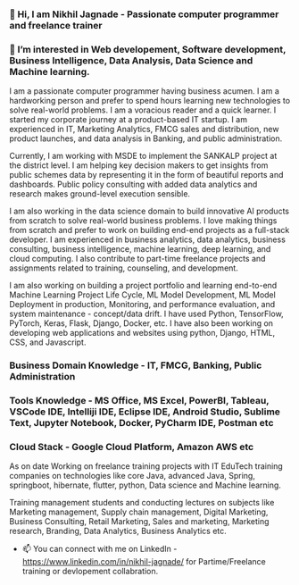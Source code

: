 ### 👋 Hi, I am Nikhil Jagnade - Passionate computer programmer and freelance trainer

### 👀 I’m interested in Web developement, Software development, Business Intelligence, Data Analysis, Data Science and Machine learning.

I am a passionate computer programmer having business acumen. I am a hardworking person and prefer to spend hours learning new technologies to solve real-world problems. I am a voracious reader and a quick learner. I started my corporate journey at a product-based IT startup. I am experienced in IT, Marketing Analytics, FMCG sales and distribution, new product launches, and data analysis in Banking, and public administration. 

Currently, I am working with MSDE to implement the SANKALP project at the district level. I am helping key decision makers to get insights from public schemes data by representing it in the form of beautiful reports and dashboards. Public policy consulting with added data analytics and research makes ground-level execution sensible.

I am also working in the data science domain to build innovative AI products from scratch to solve real-world business problems. I love making things from scratch and prefer to work on building end-end projects as a full-stack developer. I am experienced in business analytics, data analytics, business consulting, business intelligence, machine learning, deep learning, and cloud computing. I also contribute to part-time freelance projects and assignments related to training, counseling, and development.

I am also working on building a project portfolio and learning end-to-end Machine Learning Project Life Cycle, ML Model Development, ML Model Deployment in production, Monitoring, and performance evaluation, and system maintenance - concept/data drift. I have used Python, TensorFlow, PyTorch, Keras, Flask, Django, Docker, etc. I have also been working on developing web applications and websites using python, Django, HTML, CSS, and Javascript.

### Business Domain Knowledge - IT, FMCG, Banking, Public Administration

### Tools Knowledge - MS Office, MS Excel, PowerBI, Tableau, VSCode IDE, Intelliji IDE, Eclipse IDE, Android Studio, Sublime Text, Jupyter Notebook, Docker, PyCharm IDE, Postman etc

### Cloud Stack - Google Cloud Platform, Amazon AWS etc

As on date Working on freelance training projects with IT EduTech training companies on technologies like core Java, advanced Java, Spring, springboot, 
hibernate, flutter, python, Data science and Machine learning. 

Training management students and conducting lectures on subjects like Marketing management, Supply chain management, Digital Marketing, Business Consulting, Retail Marketing, Sales and marketing, Marketing research, Branding, Data Analytics, Business Analytics etc.

- 📫 You can connect with me on LinkedIn - https://www.linkedin.com/in/nikhil-jagnade/ for Partime/Freelance training or devlopement collabration. 


